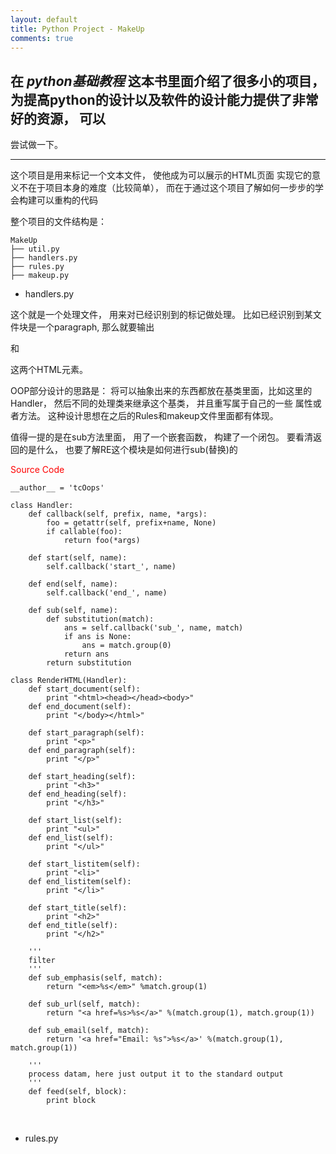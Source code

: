 ```yaml
---
layout: default
title: Python Project - MakeUp
comments: true
---
```


## 在 *python基础教程* 这本书里面介绍了很多小的项目， 为提高python的设计以及软件的设计能力提供了非常好的资源， 可以
尝试做一下。

---

这个项目是用来标记一个文本文件， 使他成为可以展示的HTML页面
实现它的意义不在于项目本身的难度（比较简单）， 而在于通过这个项目了解如何一步步的学会构建可以重构的代码

整个项目的文件结构是：

```
MakeUp
├── util.py 
├── handlers.py
├── rules.py
├── makeup.py
```

* handlers.py 

这个就是一个处理文件， 用来对已经识别到的标记做处理。 比如已经识别到某文件块是一个paragraph, 那么就要输出<p>和</p>这两个HTML元素。

OOP部分设计的思路是： 将可以抽象出来的东西都放在基类里面，比如这里的Handler， 然后不同的处理类来继承这个基类， 并且重写属于自己的一些
属性或者方法。 这种设计思想在之后的Rules和makeup文件里面都有体现。

值得一提的是在sub方法里面， 用了一个嵌套函数， 构建了一个闭包。 要看清返回的是什么， 也要了解RE这个模块是如何进行sub(替换)的

<font color = "red"> Source Code </font>

```
__author__ = 'tcOops'

class Handler:
    def callback(self, prefix, name, *args):
        foo = getattr(self, prefix+name, None)
        if callable(foo):
            return foo(*args)

    def start(self, name):
        self.callback('start_', name)

    def end(self, name):
        self.callback('end_', name)

    def sub(self, name):
        def substitution(match):
            ans = self.callback('sub_', name, match)
            if ans is None:
                ans = match.group(0)
            return ans
        return substitution

class RenderHTML(Handler):
    def start_document(self):
        print "<html><head></head><body>"
    def end_document(self):
        print "</body></html>"

    def start_paragraph(self):
        print "<p>"
    def end_paragraph(self):
        print "</p>"

    def start_heading(self):
        print "<h3>"
    def end_heading(self):
        print "</h3>"

    def start_list(self):
        print "<ul>"
    def end_list(self):
        print "</ul>"

    def start_listitem(self):
        print "<li>"
    def end_listitem(self):
        print "</li>"

    def start_title(self):
        print "<h2>"
    def end_title(self):
        print "</h2>"

    '''
    filter
    '''
    def sub_emphasis(self, match):
        return "<em>%s</em>" %match.group(1)

    def sub_url(self, match):
        return "<a href=%s>%s</a>" %(match.group(1), match.group(1))

    def sub_email(self, match):
        return '<a href="Email: %s">%s</a>' %(match.group(1), match.group(1))

    '''
    process datam, here just output it to the standard output
    '''
    def feed(self, block):
        print block
```
</br>

* rules.py






